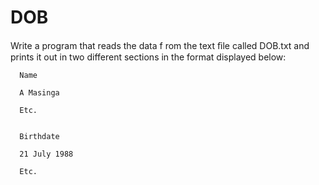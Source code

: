 # DOB

Write a program that reads the data f rom the text ﬁle called DOB.txt and prints
it out in two different sections in the format displayed below:

      Name

      A Masinga

      Etc.


      Birthdate

      21 July 1988

      Etc.
